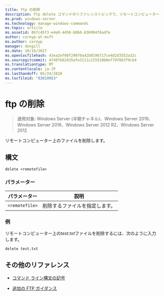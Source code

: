 ```yaml
---
title: ftp の削除
description: Ftp delete コマンドのリファレンストピックで、リモートコンピューター上のファイルを削除します。
ms.prod: windows-server
ms.technology: manage-windows-commands
ms.topic: article
ms.assetid: 067c45f3-e4e8-4450-b8b6-836994f6adfe
author: coreyp-at-msft
ms.author: coreyp
manager: dongill
ms.date: 10/16/2017
ms.openlocfilehash: 43ea2ef90f29970a42b0196717ce4d2d3552a32c
ms.sourcegitcommit: 4f407b82435afe3111c215510b0ef797863f9cb4
ms.translationtype: MT
ms.contentlocale: ja-JP
ms.lasthandoff: 05/24/2020
ms.locfileid: "83819953"
---
```

# <a name="ftp-delete"></a>ftp の削除

> 適用対象: Windows Server (半期チャネル)、Windows Server 2019、Windows Server 2016、Windows Server 2012 R2、Windows Server 2012

リモートコンピューター上のファイルを削除します。

## <a name="syntax"></a>構文

```
delete <remotefile>
```

### <a name="parameters"></a>パラメーター

| パラメーター | 説明 |
| --------- | ----------- |
| `<remotefile>` | 削除するファイルを指定します。 |

### <a name="examples"></a>例

リモートコンピューター上の*test.txt*ファイルを削除するには、次のように入力します。

```
delete test.txt
```

## <a name="additional-references"></a>その他のリファレンス

- [コマンド ライン構文の記号](command-line-syntax-key.md)

- [追加の FTP ガイダンス](https://docs.microsoft.com/previous-versions/orphan-topics/ws.10/cc756013(v=ws.10))
